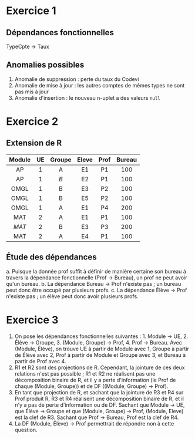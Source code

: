 # Exercice 1
## Dépendances fonctionnelles
TypeCpte -> Taux
## Anomalies possibles
1. Anomalie de suppression : perte du taux du Codevi
2. Anomalie de mise à jour : les autres comptes de mêmes types ne sont pas mis à jour
3. Anomalie d'insertion : le nouveau n-uplet a des valeurs `null`
# Exercice 2
## Extension de R

| Module | UE  | Groupe | Eleve | Prof | Bureau |
| :----: | :-: | :----: | :---: | :--: | :----: |
|   AP   |  1  |   A    |  E1   |  P1  |  100   |
|   AP   |  1  |  *B*   |  E2   |  P1  |  100   |
|  OMGL  |  1  |   B    |  E3   |  P2  |  100   |
|  OMGL  |  1  |   B    |  E5   |  P2  |  100   |
|  OMGL  |  1  |   A    |  E1   |  P4  |  200   |
|  MAT   |  2  |   A    |  E1   |  P1  |  100   |
| *MAT*  |  2  |   B    |  E3   |  P3  |  200   |
|  MAT   |  2  |   A    |  E4   |  P1  |  100   |
## Étude des dépendances
a. Puisque la donnée prof suffit à définir de manière certaine son bureau à travers la dépendance fonctionnelle (Prof -> Bureau), un prof ne peut avoir qu'un bureau.
b. La dépendance Bureau -> Prof n'existe pas ; un bureau peut donc être occupé par plusieurs profs.
c. La dépendance Élève -> Prof n'existe pas ; un élève peut donc avoir plusieurs profs.
# Exercice 3
1. On pose les dépendances fonctionnelles suivantes : 1. Module -> UE, 2. Élève -> Groupe, 3. (Module, Groupe) -> Prof, 4. Prof -> Bureau. Avec (Module, Élève), on trouve UE à partir de Module avec 1, Groupe à partir de Élève avec 2, Prof à partir de Module et Groupe avec 3, et Bureau à partir de Prof avec 4.
2. R1 et R2 sont des projections de R. Cependant, la jointure de ces deux relations n'est pas possible ; R1 et R2 ne réalisent pas une décomposition binaire de R, et il y a perte d'information (le Prof de chaque (Module, Groupe)) et de DF ((Module, Groupe) -> Prof).
3. En tant que projection de R, et sachant que la jointure de R3 et R4 sur Prof produit R, R3 et R4 réalisent une décomposition binaire de R, et il n'y a pas de perte d'information ou de DF. Sachant que Module -> UE, que Élève -> Groupe et que (Module, Groupe) -> Prof, (Module, Eleve) est la clef de R3. Sachant que Prof -> Bureau, Prof est la clef de R4.
4. La DF (Module, Élève) -> Prof permettrait de répondre non à cette question.